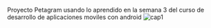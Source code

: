 Proyecto Petagram usando lo aprendido en la semana 3 del curso de desarrollo de aplicaciones moviles con android
![cap1](https://user-images.githubusercontent.com/64021987/83980011-e4e6fe00-a8d7-11ea-878d-cce36fe34e32.jpg)
